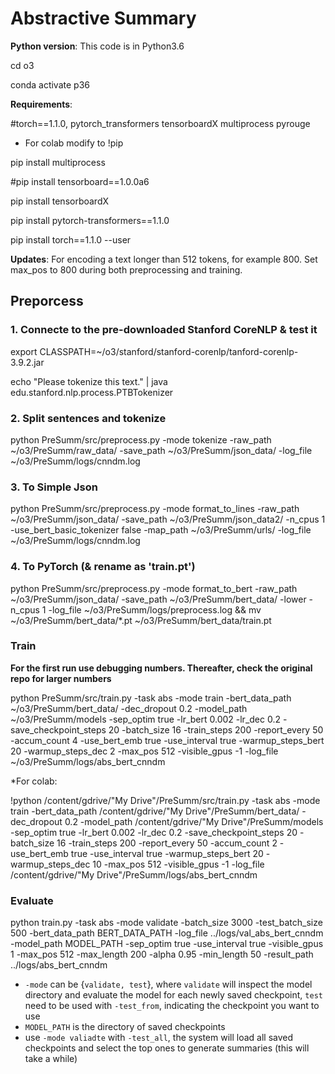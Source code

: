 # Abstractive Summary

**Python version**: This code is in Python3.6

cd o3

conda activate p36

**Requirements**: 

#torch==1.1.0, pytorch_transformers tensorboardX multiprocess pyrouge

* For colab modify to !pip

pip install multiprocess

#pip install tensorboard==1.0.0a6

pip install tensorboardX

pip install pytorch-transformers==1.1.0

pip install torch==1.1.0 --user

**Updates**: For encoding a text longer than 512 tokens, for example 800. Set max_pos to 800 during both preprocessing and training.
##  Preporcess
### 1.  Connecte to the pre-downloaded Stanford CoreNLP & test it

export CLASSPATH=~/o3/stanford/stanford-corenlp/tanford-corenlp-3.9.2.jar

echo "Please tokenize this text." | java edu.stanford.nlp.process.PTBTokenizer

### 2.   Split sentences and tokenize
python PreSumm/src/preprocess.py  -mode tokenize  -raw_path ~/o3/PreSumm/raw_data/ -save_path ~/o3/PreSumm/json_data/  -log_file ~/o3/PreSumm/logs/cnndm.log
### 3.  To Simple Json 
python PreSumm/src/preprocess.py  -mode format_to_lines  -raw_path ~/o3/PreSumm/json_data/  -save_path ~/o3/PreSumm/json_data2/  -n_cpus 1  -use_bert_basic_tokenizer false  -map_path ~/o3/PreSumm/urls/  -log_file ~/o3/PreSumm/logs/cnndm.log
### 4.  To PyTorch (& rename as 'train.pt')
python PreSumm/src/preprocess.py -mode format_to_bert -raw_path ~/o3/PreSumm/json_data/ -save_path ~/o3/PreSumm/bert_data/  -lower -n_cpus 1 -log_file ~/o3/PreSumm/logs/preprocess.log && mv ~/o3/PreSumm/bert_data/*.pt ~/o3/PreSumm/bert_data/train.pt

###  Train 
**For the first run use debugging numbers. Thereafter, check the original repo for larger numbers**

python PreSumm/src/train.py -task abs -mode train -bert_data_path ~/o3/PreSumm/bert_data/ -dec_dropout 0.2 -model_path ~/o3/PreSumm/models -sep_optim true -lr_bert 0.002 -lr_dec 0.2 -save_checkpoint_steps 20 -batch_size 16 -train_steps 200 -report_every 50 -accum_count 4 -use_bert_emb true -use_interval true -warmup_steps_bert 20 -warmup_steps_dec 2 -max_pos 512 -visible_gpus -1 -log_file ~/o3/PreSumm/logs/abs_bert_cnndm

 *For colab:
 
!python /content/gdrive/"My Drive"/PreSumm/src/train.py -task abs -mode train -bert_data_path /content/gdrive/"My Drive"/PreSumm/bert_data/ -dec_dropout 0.2 -model_path /content/gdrive/"My Drive"/PreSumm/models -sep_optim true -lr_bert 0.002 -lr_dec 0.2 -save_checkpoint_steps 20 -batch_size 16 -train_steps 200 -report_every 50 -accum_count 2 -use_bert_emb true -use_interval true -warmup_steps_bert 20 -warmup_steps_dec 10 -max_pos 512 -visible_gpus -1 -log_file /content/gdrive/"My Drive"/PreSumm/logs/abs_bert_cnndm

### Evaluate

python train.py -task abs -mode validate -batch_size 3000 -test_batch_size 500 -bert_data_path BERT_DATA_PATH -log_file ../logs/val_abs_bert_cnndm -model_path MODEL_PATH -sep_optim true -use_interval true -visible_gpus 1 -max_pos 512 -max_length 200 -alpha 0.95 -min_length 50 -result_path ../logs/abs_bert_cnndm 
 
* `-mode` can be {`validate, test`}, where `validate` will inspect the model directory and evaluate the model for each newly saved checkpoint, `test` need to be used with `-test_from`, indicating the checkpoint you want to use
* `MODEL_PATH` is the directory of saved checkpoints
* use `-mode valiadte` with `-test_all`, the system will load all saved checkpoints and select the top ones to generate summaries (this will take a while)



